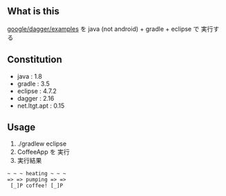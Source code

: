 ## What is this

[google/dagger/examples](https://github.com/google/dagger/tree/master/examples) を java (not android) + gradle + eclipse で 実行する

## Constitution

- java : 1.8
- gradle : 3.5
- eclipse : 4.7.2
- dagger : 2.16
- net.ltgt.apt : 0.15


## Usage

1. ./gradlew eclipse
1. CoffeeApp を 実行
1. 実行結果
```
~ ~ ~ heating ~ ~ ~
=> => pumping => =>
 [_]P coffee! [_]P 
```
